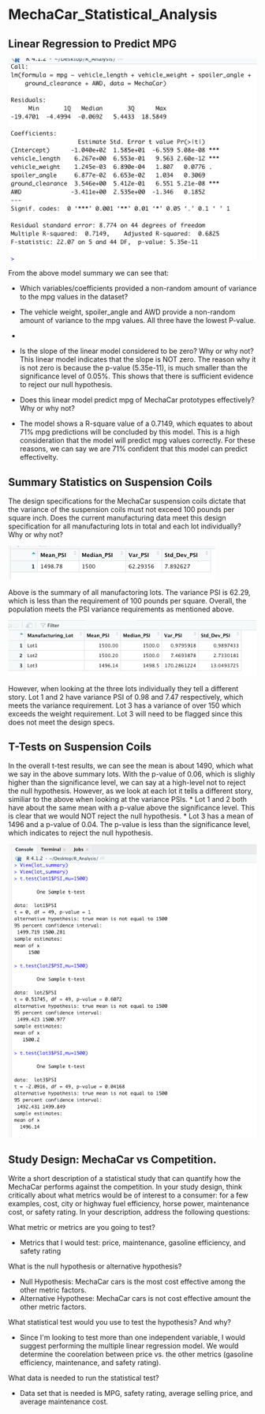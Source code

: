 # MechaCar_Statistical_Analysis

## Linear Regression to Predict MPG
![image](https://github.com/icheung487/MechaCar_Statistical_Analysis/blob/main/Images/Summary.png)

From the above model summary we can see that: 
* Which variables/coefficients provided a non-random amount of variance to the mpg values in the dataset?
* The vehicle weight, spoiler_angle and AWD provide a non-random amount of variance to the mpg values.  All three have the lowest P-value. 
*
* Is the slope of the linear model considered to be zero? Why or why not?
This linear model indicates that the slope is NOT zero.  The reason why it is not zero is because the p-value (5.35e-11), is much smaller than the significance level of 0.05%. This shows that there is sufficient evidence to reject our null hypothesis. 

* Does this linear model predict mpg of MechaCar prototypes effectively? Why or why not?
* The model shows a R-square value of a 0.7149, which equates to about 71% mpg predictions will be concluded by this model.  This is a high consideration that the model will predict mpg values correctly.  For these reasons, we can say we are 71% confident that this model can predict effectivelty. 


## Summary Statistics on Suspension Coils
The design specifications for the MechaCar suspension coils dictate that the variance of the suspension coils must not exceed 100 pounds per square inch. Does the current manufacturing data meet this design specification for all manufacturing lots in total and each lot individually? Why or why not?

![image](https://github.com/icheung487/MechaCar_Statistical_Analysis/blob/main/Images/total_summary.png)

Above is the summary of all manufactoring lots.  The variance PSI is 62.29, which is less than the requirement of 100 pounds per square.  Overall, the population meets the PSI variance requirements as mentioned above. 

![image](https://github.com/icheung487/MechaCar_Statistical_Analysis/blob/main/Images/lot_summary.png)

However, when looking at the three lots individually they tell a different story.  Lot 1 and 2 have variance PSI of 0.98 and 7.47 respectively, which meets the variance requirement.  Lot 3 has a variance of over 150 which exceeds the weight requirement.  Lot 3 will need to be flagged since this does not meet the design specs. 

## T-Tests on Suspension Coils
In the overall t-test results, we can see the mean is about 1490, which what we say in the above summary lots.  With the p-value of 0.06, which is slighly higher than the significance level, we can say at a high-level not to reject the null hypothesis.  However, as we look at each lot it tells a different story, similiar to the above when looking at the variance PSIs. 
    * Lot 1 and 2 both have about the same mean with a p-value above the significance level. This is clear that we would NOT reject the null hypothesis.
    * Lot 3 has a mean of 1496 and a p-value of 0.04.  The p-value is less than the significance level, which indicates to reject the null hypothesis.

![image](https://github.com/icheung487/MechaCar_Statistical_Analysis/blob/main/Images/t-test.png)

## Study Design: MechaCar vs Competition.
Write a short description of a statistical study that can quantify how the MechaCar performs against the competition. In your study design, think critically about what metrics would be of interest to a consumer: for a few examples, cost, city or highway fuel efficiency, horse power, maintenance cost, or safety rating.
In your description, address the following questions:

What metric or metrics are you going to test?
* Metrics that I would test: price, maintenance, gasoline efficiency, and safety rating

What is the null hypothesis or alternative hypothesis?
* Null Hypothesis: MechaCar cars is the most cost effective among the other metric factors.
* Alternative Hypothese: MechaCar cars  is not cost effective amount the other metric factors.

What statistical test would you use to test the hypothesis? And why?
* Since I'm looking to test more than one independent variable, I would suggest performing the multiple linear regression model.  We would determine the coorelation between price vs. the other metrics (gasoline efficiency, maintenance, and safety rating).


What data is needed to run the statistical test?
* Data set that is needed is MPG, safety rating, average selling price, and average maintenance cost.
